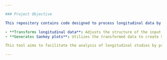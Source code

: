 ```yaml
---

### Project Objective

This repository contains code designed to process longitudinal data by converting it into a format suitable for analysis. Specifically, the code:

- **Transforms longitudinal data**: Adjusts the structure of the input data to ensure it's in the correct format for further processing.
- **Generates Sankey plots**: Utilizes the transformed data to create Sankey plots, which visually represent the flow and transitions of different entities within the data over time.

This tool aims to facilitate the analysis of longitudinal studies by providing clear, visual representations of data transitions, aiding in the understanding of complex patterns and relationships.

---
```

